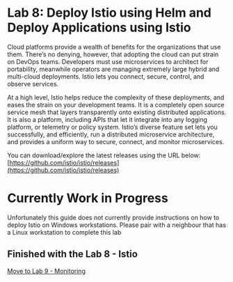# Lab 8: Deploy Istio using Helm and Deploy Applications using Istio
Cloud platforms provide a wealth of benefits for the organizations that use them. There’s no denying, however, that adopting the cloud can put strain on DevOps teams. Developers must use microservices to architect for portability, meanwhile operators are managing extremely large hybrid and multi-cloud deployments. Istio lets you connect, secure, control, and observe services.

At a high level, Istio helps reduce the complexity of these deployments, and eases the strain on your development teams. It is a completely open source service mesh that layers transparently onto existing distributed applications. It is also a platform, including APIs that let it integrate into any logging platform, or telemetry or policy system. Istio’s diverse feature set lets you successfully, and efficiently, run a distributed microservice architecture, and provides a uniform way to secure, connect, and monitor microservices.

You can download/explore the latest releases using the URL below:
[https://github.com/istio/istio/releases](https://github.com/istio/istio/releases)



# Currently Work in Progress

Unfortunately this guide does not currently provide instructions on how to deploy Istio on Windows workstations. Please pair with a neighbour that has a Linux workstation to complete this lab

## Finished with the Lab 8 - Istio

[Move to Lab 9 - Monitoring](https://github.com/djannot/dcos-kubernetes-training/blob/master/labs/windows_WIP/lab9_monitoring.md)
